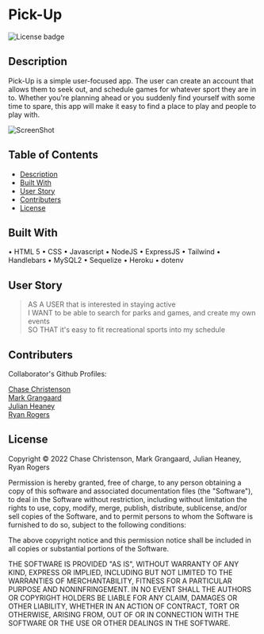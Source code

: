 # Pick-Up
![License badge](https://img.shields.io/badge/license-MIT-blue)


## Description

Pick-Up is a simple user-focused app. The user can create an account that allows them to seek out, and schedule games for whatever sport they are in to. Whether you're planning ahead or you suddenly find yourself with some time to spare, this app will make it easy to find a place to play and people to play with.


![ScreenShot](  )


## Table of Contents
- [Description](#description)
- [Built With](#built-with)
- [User Story](#user-story)
- [Contributers](#contributers)
- [License](#license)


## Built With
•	HTML 5
•	CSS
•	Javascript
•	NodeJS
•	ExpressJS
•	Tailwind
•	Handlebars
•	MySQL2
•	Sequelize
•	Heroku
•	dotenv


## User Story
>AS A USER that is interested in staying active<br/>
>I WANT to be able to search for parks and games, and create my own events<br/>
>SO THAT it's easy to fit recreational sports into my schedule



## Contributers

Collaborator's Github Profiles:
  
  [Chase Christenson](https://github.com/chasechri)<br/>
  [Mark Grangaard](https://github.com/Fathpinder)<br/>
  [Julian Heaney](https://github.com/JulianHeaney)<br/>
  [Ryan Rogers](https://github.com/rmisu)


## License

Copyright © 2022 Chase Christenson, Mark Grangaard, Julian Heaney, Ryan Rogers

Permission is hereby granted, free of charge, to any person obtaining a copy
of this software and associated documentation files (the "Software"), to deal
in the Software without restriction, including without limitation the rights
to use, copy, modify, merge, publish, distribute, sublicense, and/or sell
copies of the Software, and to permit persons to whom the Software is
furnished to do so, subject to the following conditions:

The above copyright notice and this permission notice shall be included in all
copies or substantial portions of the Software.

THE SOFTWARE IS PROVIDED "AS IS", WITHOUT WARRANTY OF ANY KIND, EXPRESS OR
IMPLIED, INCLUDING BUT NOT LIMITED TO THE WARRANTIES OF MERCHANTABILITY,
FITNESS FOR A PARTICULAR PURPOSE AND NONINFRINGEMENT. IN NO EVENT SHALL THE
AUTHORS OR COPYRIGHT HOLDERS BE LIABLE FOR ANY CLAIM, DAMAGES OR OTHER
LIABILITY, WHETHER IN AN ACTION OF CONTRACT, TORT OR OTHERWISE, ARISING FROM,
OUT OF OR IN CONNECTION WITH THE SOFTWARE OR THE USE OR OTHER DEALINGS IN THE
SOFTWARE.